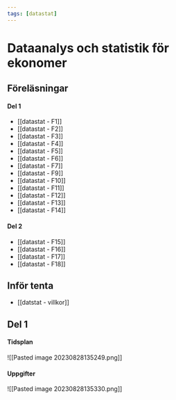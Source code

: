 ```yaml
---
tags: [datastat]
---
```

# Dataanalys och statistik för ekonomer

## Föreläsningar

#### Del 1
- [[datastat - F1]]
- [[datastat - F2]]
- [[datastat - F3]]
- [[datastat - F4]]
- [[datastat - F5]]
- [[datastat - F6]]
- [[datastat - F7]]
- [[datastat - F9]] 
- [[datastat - F10]]
- [[datastat - F11]]
- [[datastat - F12]]
- [[datastat - F13]]
- [[datastat - F14]]
#### Del 2
- [[datastat - F15]]
- [[datastat - F16]]
- [[datastat - F17]]
- [[datastat - F18]]

## Inför tenta
- [[datstat - villkor]]

## Del 1

#### Tidsplan
![[Pasted image 20230828135249.png]]

#### Uppgifter
![[Pasted image 20230828135330.png]]
